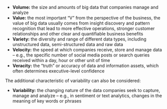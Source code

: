 
- **Volume:** the size and amounts of big data that companies manage and analyze
- **Value:** the most important “V” from the perspective of the business, the value of big data usually comes from insight discovery and pattern recognition that lead to more effective operations, stronger customer relationships and other clear and quantifiable business benefits
- **Variety:** the diversity and range of different data types, including unstructured data, semi-structured data and raw data
- **Velocity:** the speed at which companies receive, store and manage data – e.g., the specific number of social media posts or search queries received within a day, hour or other unit of time
- **Veracity:** the “truth” or accuracy of data and information assets, which often determines executive-level confidence

The additional characteristic of variability can also be considered:
- **Variability:** the changing nature of the data companies seek to capture, manage and analyze – e.g., in sentiment or text analytics, changes in the meaning of key words or phrases